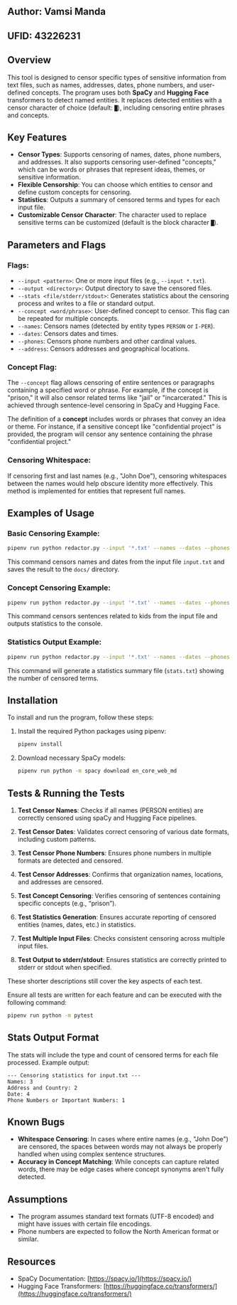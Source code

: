 ## Author: Vamsi Manda
## UFID: 43226231

## Overview

This tool is designed to censor specific types of sensitive information from text files, such as names, addresses, dates, phone numbers, and user-defined concepts. The program uses both **SpaCy** and **Hugging Face** transformers to detect named entities. It replaces detected entities with a censor character of choice (default: `█`), including censoring entire phrases and concepts.

## Key Features

- **Censor Types**: Supports censoring of names, dates, phone numbers, and addresses. It also supports censoring user-defined "concepts," which can be words or phrases that represent ideas, themes, or sensitive information.
- **Flexible Censorship**: You can choose which entities to censor and define custom concepts for censoring.
- **Statistics**: Outputs a summary of censored terms and types for each input file.
- **Customizable Censor Character**: The character used to replace sensitive terms can be customized (default is the block character `█`).
  
## Parameters and Flags

### Flags:
- `--input <pattern>`: One or more input files (e.g., `--input *.txt`).
- `--output <directory>`: Output directory to save the censored files.
- `--stats <file/stderr/stdout>`: Generates statistics about the censoring process and writes to a file or standard output.
- `--concept <word/phrase>`: User-defined concept to censor. This flag can be repeated for multiple concepts.
- `--names`: Censors names (detected by entity types `PERSON` or `I-PER`).
- `--dates`: Censors dates and times.
- `--phones`: Censors phone numbers and other cardinal values.
- `--address`: Censors addresses and geographical locations.
  
### Concept Flag:
The `--concept` flag allows censoring of entire sentences or paragraphs containing a specified word or phrase. For example, if the concept is "prison," it will also censor related terms like "jail" or "incarcerated." This is achieved through sentence-level censoring in SpaCy and Hugging Face.

The definition of a **concept** includes words or phrases that convey an idea or theme. For instance, if a sensitive concept like "confidential project" is provided, the program will censor any sentence containing the phrase "confidential project."

### Censoring Whitespace:
If censoring first and last names (e.g., "John Doe"), censoring whitespaces between the names would help obscure identity more effectively. This method is implemented for entities that represent full names.

## Examples of Usage

### Basic Censoring Example:
```bash
pipenv run python redactor.py --input '*.txt' --names --dates --phones --address --output 'docs/' --stats stdout
```
This command censors names and dates from the input file `input.txt` and saves the result to the `docs/` directory.

### Concept Censoring Example:
```bash
pipenv run python redactor.py --input '*.txt' --names --dates --phones --address--concept 'kids' --output 'docs/' --stats stdout
```
This command censors sentences related to kids from the input file and outputs statistics to the console.

### Statistics Output Example:
```bash
pipenv run python redactor.py --input '*.txt' --names --dates --phones --address--concept 'kids' --output 'docs/' --stats stats.txt
```
This command will generate a statistics summary file (`stats.txt`) showing the number of censored terms.

## Installation

To install and run the program, follow these steps:

1. Install the required Python packages using pipenv:
   ```bash
   pipenv install
   ```
2. Download necessary SpaCy models:
   ```bash
   pipenv run python -m spacy download en_core_web_md
   ```

## Tests & Running the Tests

1. **Test Censor Names**: Checks if all names (PERSON entities) are correctly censored using spaCy and Hugging Face pipelines.

2. **Test Censor Dates**: Validates correct censoring of various date formats, including custom patterns.

3. **Test Censor Phone Numbers**: Ensures phone numbers in multiple formats are detected and censored.

4. **Test Censor Addresses**: Confirms that organization names, locations, and addresses are censored.

5. **Test Concept Censoring**: Verifies censoring of sentences containing specific concepts (e.g., “prison”).

6. **Test Statistics Generation**: Ensures accurate reporting of censored entities (names, dates, etc.) in statistics.

7. **Test Multiple Input Files**: Checks consistent censoring across multiple input files.

8. **Test Output to stderr/stdout**: Ensures statistics are correctly printed to stderr or stdout when specified.

These shorter descriptions still cover the key aspects of each test.

Ensure all tests are written for each feature and can be executed with the following command:
```bash
pipenv run python -m pytest
```

## Stats Output Format

The stats will include the type and count of censored terms for each file processed. Example output:
```
--- Censoring statistics for input.txt ---
Names: 3
Address and Country: 2
Date: 4
Phone Numbers or Important Numbers: 1
```

## Known Bugs

- **Whitespace Censoring**: In cases where entire names (e.g., "John Doe") are censored, the spaces between words may not always be properly handled when using complex sentence structures.
- **Accuracy in Concept Matching**: While concepts can capture related words, there may be edge cases where concept synonyms aren't fully detected.

## Assumptions

- The program assumes standard text formats (UTF-8 encoded) and might have issues with certain file encodings.
- Phone numbers are expected to follow the North American format or similar.

## Resources

- SpaCy Documentation: [https://spacy.io/](https://spacy.io/)
- Hugging Face Transformers: [https://huggingface.co/transformers/](https://huggingface.co/transformers/)

